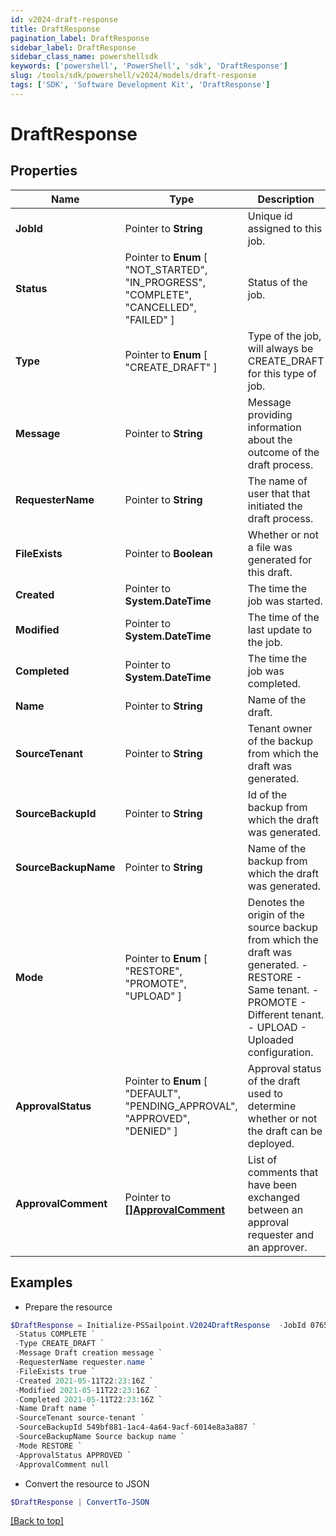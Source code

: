```yaml
---
id: v2024-draft-response
title: DraftResponse
pagination_label: DraftResponse
sidebar_label: DraftResponse
sidebar_class_name: powershellsdk
keywords: ['powershell', 'PowerShell', 'sdk', 'DraftResponse'] 
slug: /tools/sdk/powershell/v2024/models/draft-response
tags: ['SDK', 'Software Development Kit', 'DraftResponse']
---
```



# DraftResponse

## Properties

Name | Type | Description | Notes
------------ | ------------- | ------------- | -------------
**JobId** |  Pointer to **String** | Unique id assigned to this job. | [optional] 
**Status** |  Pointer to  **Enum** [  "NOT_STARTED",    "IN_PROGRESS",    "COMPLETE",    "CANCELLED",    "FAILED" ] | Status of the job. | [optional] 
**Type** |  Pointer to  **Enum** [  "CREATE_DRAFT" ] | Type of the job, will always be CREATE_DRAFT for this type of job. | [optional] 
**Message** |  Pointer to **String** | Message providing information about the outcome of the draft process. | [optional] 
**RequesterName** |  Pointer to **String** | The name of user that that initiated the draft process. | [optional] 
**FileExists** |  Pointer to **Boolean** | Whether or not a file was generated for this draft. | [optional] [default to $true]
**Created** |  Pointer to **System.DateTime** | The time the job was started. | [optional] 
**Modified** |  Pointer to **System.DateTime** | The time of the last update to the job. | [optional] 
**Completed** |  Pointer to **System.DateTime** | The time the job was completed. | [optional] 
**Name** |  Pointer to **String** | Name of the draft. | [optional] 
**SourceTenant** |  Pointer to **String** | Tenant owner of the backup from which the draft was generated. | [optional] 
**SourceBackupId** |  Pointer to **String** | Id of the backup from which the draft was generated. | [optional] 
**SourceBackupName** |  Pointer to **String** | Name of the backup from which the draft was generated. | [optional] 
**Mode** |  Pointer to  **Enum** [  "RESTORE",    "PROMOTE",    "UPLOAD" ] | Denotes the origin of the source backup from which the draft was generated. - RESTORE - Same tenant. - PROMOTE - Different tenant. - UPLOAD - Uploaded configuration. | [optional] 
**ApprovalStatus** |  Pointer to  **Enum** [  "DEFAULT",    "PENDING_APPROVAL",    "APPROVED",    "DENIED" ] | Approval status of the draft used to determine whether or not the draft can be deployed. | [optional] 
**ApprovalComment** |  Pointer to [**[]ApprovalComment**](approval-comment) | List of comments that have been exchanged between an approval requester and an approver. | [optional] 

## Examples

- Prepare the resource
```powershell
$DraftResponse = Initialize-PSSailpoint.V2024DraftResponse  -JobId 07659d7d-2cce-47c0-9e49-185787ee565a `
 -Status COMPLETE `
 -Type CREATE_DRAFT `
 -Message Draft creation message `
 -RequesterName requester.name `
 -FileExists true `
 -Created 2021-05-11T22:23:16Z `
 -Modified 2021-05-11T22:23:16Z `
 -Completed 2021-05-11T22:23:16Z `
 -Name Draft name `
 -SourceTenant source-tenant `
 -SourceBackupId 549bf881-1ac4-4a64-9acf-6014e8a3a887 `
 -SourceBackupName Source backup name `
 -Mode RESTORE `
 -ApprovalStatus APPROVED `
 -ApprovalComment null
```

- Convert the resource to JSON
```powershell
$DraftResponse | ConvertTo-JSON
```


[[Back to top]](#) 

